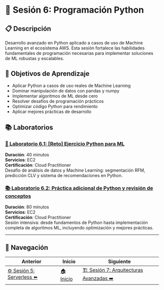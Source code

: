 # 🐍 Sesión 6: Programación Python

## 📋 Descripción
Desarrollo avanzado en Python aplicado a casos de uso de Machine Learning en el ecosistema AWS. Esta sesión fortalece las habilidades fundamentales de programación necesarias para implementar soluciones de ML robustas y escalables.

## 🎯 Objetivos de Aprendizaje
- Aplicar Python a casos de uso reales de Machine Learning
- Dominar manipulación de datos con pandas y numpy
- Implementar algoritmos de ML desde cero
- Resolver desafíos de programación prácticos
- Optimizar código Python para rendimiento
- Aplicar mejores prácticas de desarrollo

## 📚 Laboratorios

### [🐍 Laboratorio 6.1: [Reto] Ejercicio Python para ML](./reto-ejercicio-python/lab-guide.md)
**Duración**: 40 minutos  
**Servicios**: EC2  
**Certificación**: Cloud Practitioner  
Desafío de análisis de datos y Machine Learning: segmentación RFM, predicción CLV y sistema de recomendaciones en Python.

### [📚 Laboratorio 6.2: Práctica adicional de Python y revisión de conceptos](./practica-adicional-de-python-y-revision-de-conceptos/lab-guide.md)
**Duración**: 80 minutos  
**Servicios**: EC2  
**Certificación**: Cloud Practitioner  
Sesión intensiva: desde fundamentos de Python hasta implementación completa de algoritmos ML, incluyendo optimización y mejores prácticas.

---

## 🧭 Navegación

| Anterior | Inicio | Siguiente |
|----------|--------|-----------|
| [⚙️ Sesión 5: Serverless ⬅️](../sesion-05/README.md) | [🏠 Inicio](../README.md) | [🏗️ Sesión 7: Arquitecturas Avanzadas ➡️](../sesion-07/README.md) |
